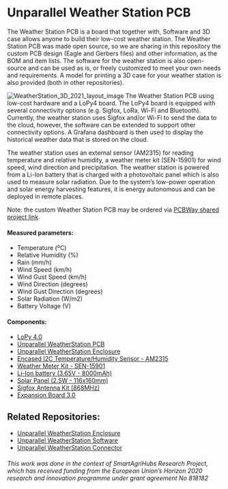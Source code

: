 # Unparallel Weather Station PCB

The Weather Station PCB is a board that together with, Software and 3D case allows anyone to build their low-cost weather station. The Weather Station PCB was made open source, so we are sharing in this repository the custom PCB design (Eagle and Gerbers files) and other information, as the BOM and item lists. The software for the weather station is also open-source and can be used as is, or freely customized to meet your own needs and requirements. A model for printing a 3D case for your weather station is also provided (both in other repositories).  

![WeatherStation_3D_2021_layout_image](https://user-images.githubusercontent.com/30501484/138290803-926b071a-b2ed-4053-8585-f511cac5fa65.png)
The Weather Station PCB using low-cost hardware and a LoPy4 board. The LoPy4 board is equipped with several connectivity options (e.g. Sigfox, LoRa, Wi-Fi and Bluetooth). Currently, the weather station uses Sigfox and/or Wi-Fi to send the data to the cloud, however, the software can be extended to support other connectivity options. A Grafana dashboard is then used to display the historical weather data that is stored on the cloud.

The weather station uses an external sensor (AM2315) for reading temperature and relative humidity, a weather meter kit (SEN-15901) for wind speed, wind direction and precipitation. The weather station is powered from a Li-Ion battery that is charged with a photovoltaic panel which is also used to measure solar radiation. Due to the system’s low-power operation and solar energy harvesting features, it is energy autonomous and can be deployed in remote places.

Note: the custom Weather Station PCB may be ordered via [PCBWay shared project link](https://www.pcbway.com/project/shareproject/Unparallel_Weather_Station_PCB.html).

#### Measured parameters:
*	Temperature (ºC)
*	Relative Humidity (%)
*	Rain (mm/h)
*	Wind Speed (km/h)
*	Wind Gust Speed (km/h)
*	Wind Direction (degrees)
*	Wind Gust Direction (degrees)
*	Solar Radiation (W/m2)
*	Battery Voltage (V)

#### Components:
*	[LoPy 4.0](https://pycom.io/product/lopy4/)
* [Unparallel WeatherStation PCB](https://www.pcbway.com/project/shareproject/Unparallel_Weather_Station_PCB.html)
*	[Unparallel WeatherStation Enclosure](https://github.com/unparallel-innovation/WeatherStation-Enclosure)
*	[Encased I2C Temperature/Humidity Sensor - AM2315](https://www.adafruit.com/product/1293)
*	[Weather Meter Kit - SEN-15901](https://www.sparkfun.com/products/15901)
*	[Li-Ion battery (3.65V - 8000mAh)](https://www.tme.eu/en/details/cl-18650-29e_1s3p/rechargeable-batteries/cellevia-batteries/)
*	[Solar Panel (2.5W - 116x160mm)](https://www.seeedstudio.com/2-5W-Solar-Panel-116X160.html)
*	[Sigfox Antenna Kit (868MHz)](https://pycom.io/product/lora-868mhz-915mhz-sigfox-antenna-kit/)
* [Expansion Board 3.0](https://pycom.io/product/expansion-board-3-0/)

## Related Repositories:
*	[Unparallel WeatherStation Enclosure](https://github.com/unparallel-innovation/WeatherStation-Enclosure)
*	[Unparallel WeatherStation Software](https://github.com/unparallel-innovation/WeatherStation-Software)
*	[Unparallel WeatherStation Connector](https://github.com/unparallel-innovation/WeatherStation-Connector)





###### This work was done in the context of SmartAgriHubs Research Project, which has received funding from the European Union’s Horizon 2020 research and innovation programme under grant agreement No 818182

